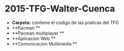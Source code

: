 
# 2015-TFG-Walter-Cuenca
* **Carpeta:** contiene el codigo de las praticas del TFG
* **Pacman **
* **Pacman multiplayer **
* **Aplicacion Web **
* **Comunicacion Multimedia **
